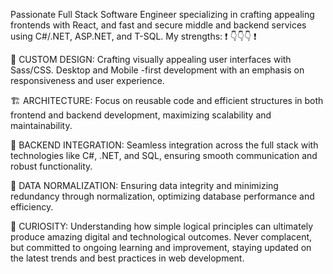 Passionate Full Stack Software Engineer specializing in crafting appealing frontends with React, and fast and secure middle and backend services using C#/.NET, ASP.NET, and T-SQL. My strengths: ❗️ 👇👇👇 ❗️

🎨 CUSTOM DESIGN: Crafting visually appealing user interfaces with Sass/CSS. Desktop and Mobile -first development with an emphasis on responsiveness and user experience. 

🏗️ ARCHITECTURE: Focus on reusable code and efficient structures in both frontend and backend development, maximizing scalability and maintainability.

🤝 BACKEND INTEGRATION: Seamless integration across the full stack with technologies like C#, .NET, and SQL, ensuring smooth communication and robust functionality.

🧮 DATA NORMALIZATION: Ensuring data integrity and minimizing redundancy through normalization, optimizing database performance and efficiency.

🔎 CURIOSITY:  Understanding how simple logical principles can ultimately produce amazing digital and technological outcomes. Never complacent, but committed to ongoing learning and improvement, staying updated on the latest trends and best practices in web development.
